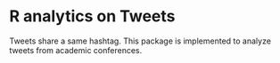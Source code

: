 R analytics on Tweets
============================

Tweets share a same hashtag. This package is implemented to analyze tweets from academic conferences.